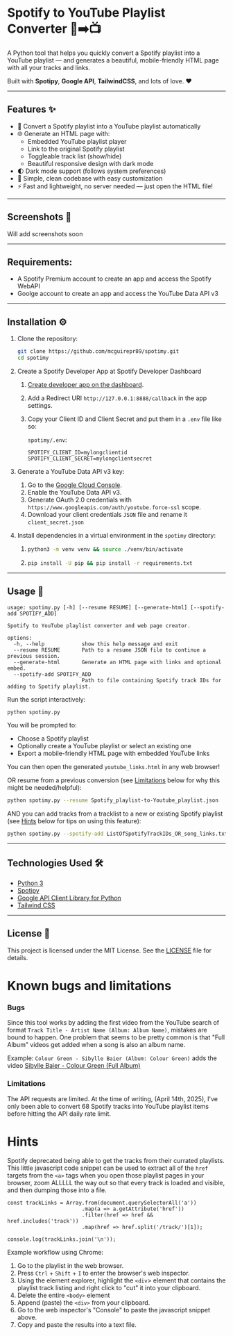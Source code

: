 # Spotify to YouTube Playlist Converter 🎵➡️📺

A Python tool that helps you quickly convert a Spotify playlist into a YouTube playlist — and generates a beautiful, mobile-friendly HTML page with all your tracks and links.

Built with **Spotipy**, **Google API**, **TailwindCSS**, and lots of love. ❤️

---

## Features ✨

- 🔄 Convert a Spotify playlist into a YouTube playlist automatically
- 🌐 Generate an HTML page with:
  - Embedded YouTube playlist player
  - Link to the original Spotify playlist
  - Toggleable track list (show/hide)
  - Beautiful responsive design with dark mode
- 🌓 Dark mode support (follows system preferences)
- 📜 Simple, clean codebase with easy customization
- ⚡ Fast and lightweight, no server needed — just open the HTML file!

---

## Screenshots 📸

Will add screenshots soon

---

## Requirements:
- A Spotify Premium account to create an app and access the Spotify WebAPI
- Goolge account to create an app and access the YouTube Data API v3

---

## Installation ⚙️

1. Clone the repository:
   ```bash
   git clone https://github.com/mcguirepr89/spotimy.git
   cd spotimy
   ```
1. Create a Spotify Developer App at Spotify Developer Dashboard
   1. [Create developer app on the dashboard](https://developer.spotify.com/dashboard).
   1. Add a Redirect URI `http://127.0.0.1:8888/callback` in the app settings.
   1. Copy your Client ID and Client Secret and put them in a `.env` file like so:

      `spotimy/.env`:    
      ```
      SPOTIFY_CLIENT_ID=mylongclientid
      SPOTIFY_CLIENT_SECRET=mylongclientsecret
      ```
1. Generate a YouTube Data API v3 key:
   1. Go to the [Google Cloud Console](https://console.cloud.google.com/).
   1. Enable the YouTube Data API v3.
   1. Generate OAuth 2.0 credentials with `https://www.googleapis.com/auth/youtube.force-ssl` scope.
   1. Download your client credentials `JSON` file and rename it `client_secret.json`
  
1. Install dependencies in a virtual environment in the `spotimy` directory:
   1. ```bash
      python3 -m venv venv && source ./venv/bin/activate
      ```
   1. ```bash
      pip install -U pip && pip install -r requirements.txt
      ```

---

## Usage 🚀
```
usage: spotimy.py [-h] [--resume RESUME] [--generate-html] [--spotify-add SPOTIFY_ADD]

Spotify to YouTube playlist converter and web page creator.

options:
  -h, --help            show this help message and exit
  --resume RESUME       Path to a resume JSON file to continue a previous session.
  --generate-html       Generate an HTML page with links and optional embed.
  --spotify-add SPOTIFY_ADD
                        Path to file containing Spotify track IDs for adding to Spotify playlist.
```

Run the script interactively:

```bash
python spotimy.py
```

You will be prompted to:
- Choose a Spotify playlist
- Optionally create a YouTube playlist or select an existing one
- Export a mobile-friendly HTML page with embedded YouTube links

You can then open the generated `youtube_links.html` in any web browser!

OR resume from a previous conversion (see [Limitations](https://github.com/mcguirepr89/spotimy/blob/main/README.md#limitations) below for why this might be needed/helpful):
```bash
python spotimy.py --resume Spotify_playlist-to-Youtube_playlist.json
```

AND you can add tracks from a tracklist to a new or existing Spotify playlist (see [Hints](https://github.com/mcguirepr89/spotimy/blob/main/README.md#hints) below for tips on using this feature):
```bash
python spotimy.py --spotify-add ListOfSpotifyTrackIDs_OR_song_links.txt
```

---

## Technologies Used 🛠

- [Python 3](https://www.python.org/)
- [Spotipy](https://spotipy.readthedocs.io/en/2.22.1/)
- [Google API Client Library for Python](https://googleapis.dev/python/google-api-core/latest/index.html)
- [Tailwind CSS](https://tailwindcss.com/)

---

## License 📄

This project is licensed under the MIT License.
See the [LICENSE](LICENSE) file for details.


# Known bugs and limitations
### Bugs
Since this tool works by adding the first video from the YouTube search of format `Track Title - Artist Name (Album: Album Name)`, mistakes are bound to happen. One problem that seems to be pretty common is that "Full Album" videos get added when a song is also an album name.

Example: `Colour Green - Sibylle Baier (Album: Colour Green)` adds the video [Sibylle Baier - Colour Green (Full Album)](https://www.youtube.com/watch?v=8xVw7BEnkEI)

### Limitations
The API requests are limited. At the time of writing, (April 14th, 2025), I've only been able to convert 68 Spotify tracks into YouTube playlist items before hitting the API daily rate limit.

# Hints
Spotify deprecated being able to get the tracks from their currated playlists. This little javascript code snippet can be used to extract all of the `href` targets from the `<a>` tags when you open those playlist pages in your browser, zoom ALLLLL the way out so that every track is loaded and visible, and then dumping those into a file.

```
const trackLinks = Array.from(document.querySelectorAll('a'))
                        .map(a => a.getAttribute('href'))
                        .filter(href => href && href.includes('track'))
                        .map(href => href.split('/track/')[1]);

console.log(trackLinks.join('\n'));
```

Example workflow using Chrome:
1. Go to the playlist in the web browser.
1. Press `Ctrl` + `Shift` + `I` to enter the browser's web inspector.
1. Using the element explorer, highlight the `<div`> element that contains the playlist track listing and right click to "cut" it into your clipboard.
1. Delete the entire `<body>` element
1. Append (paste) the `<div>` from your clipboard.
1. Go to the web inspector's "Console" to paste the javascript snippet above.
1. Copy and paste the results into a text file.
